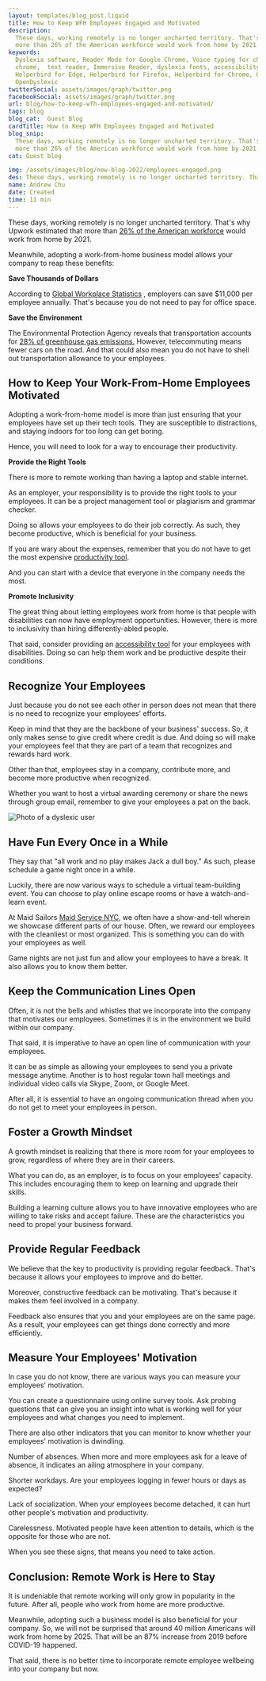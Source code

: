 ```yaml
---
layout: templates/blog_post.liquid
title: How to Keep WFH Employees Engaged and Motivated
description:
  These days, working remotely is no longer uncharted territory. That's why Upwork estimated that
  more than 26% of the American workforce would work from home by 2021.
keywords:
  Dyslexia software, Reader Mode for Google Chrome, Voice typing for chrome, Text to speech for
  chrome,  text reader, Immersive Reader, dyslexia fonts, accessibility software, dyslexia software,
  Helperbird for Edge, Helperbird for Firefox, Helperbird for Chrome, Opendyslexic for Chrome,
  OpenDyslexic
twitterSocial: assets/images/graph/twitter.png
facebookSocial: assets/images/graph/twitter.png
url: blog/how-to-keep-wfh-employees-engaged-and-motivated/
tags: blog
blog_cat:  Guest Blog
cardTitle: How to Keep WFH Employees Engaged and Motivated
blog_snip:
  These days, working remotely is no longer uncharted territory. That's why Upwork estimated that
  more than 26% of the American workforce would work from home by 2021.
cat: Guest blog

img: /assets/images/blog/new-blog-2022/employees-engaged.png
des: These days, working remotely is no longer uncharted territory. That's why Upwork estimated that more than 26% of the American workforce would work from home by 2021.        
name: Andrew Chu
date: Created
time: 11 min
---
```


  

These days, working remotely is no longer uncharted territory. That's why Upwork estimated that more than [26% of the American workforce](https://www.apollotechnical.com/statistics-on-remote-workers/) would work from home by 2021.

  

Meanwhile, adopting a work-from-home business model allows your company to reap these benefits:

**Save Thousands of Dollars**

According to [Global Workplace Statistics](https://globalworkplaceanalytics.com/telecommuting-statistics) , employers can save $11,000 per employee annually. That's because you do not need to pay for office space.

  

**Save the Environment**

The Environmental Protection Agency reveals that transportation accounts for [28% of greenhouse gas emissions.](https://www.epa.gov/transportation-air-pollution-and-climate-change/carbon-pollution-transportation) However, telecommuting means fewer cars on the road. And that could also mean you do not have to shell out transportation allowance to your employees.

  

## How to Keep Your Work-From-Home Employees Motivated

  

Adopting a work-from-home model is more than just ensuring that your employees have set up their tech tools. They are susceptible to distractions, and staying indoors for too long can get boring.

Hence, you will need to look for a way to encourage their productivity.

  

**Provide the Right Tools**

  

There is more to remote working than having a laptop and stable internet.

As an employer, your responsibility is to provide the right tools to your employees. It can be a project management tool or plagiarism and grammar checker.

Doing so allows your employees to do their job correctly. As such, they become productive, which is beneficial for your business.

If you are wary about the expenses, remember that you do not have to get the most expensive [productivity tool](https://www.helperbird.com/blog/stay-on-task-8-productivity-tips-to-help-you-stay-focused-at-work/).

And you can start with a device that everyone in the company needs the most.

  

**Promote Inclusivity**

The great thing about letting employees work from home is that people with disabilities can now have employment opportunities. However, there is more to inclusivity than hiring differently-abled people.

  

That said, consider providing an [accessibility tool](https://www.helperbird.com/) for your employees with disabilities. Doing so can help them work and be productive despite their conditions.

  

## Recognize Your Employees

  

Just because you do not see each other in person does not mean that there is no need to recognize your employees' efforts. 

Keep in mind that they are the backbone of your business' success. So, it only makes sense to give credit where credit is due. And doing so will make your employees feel that they are part of a team that recognizes and rewards hard work.

Other than that, employees stay in a company, contribute more, and become more productive when recognized.

  

Whether you want to host a virtual awarding ceremony or share the news through group email, remember to give your employees a pat on the back.

![Photo of a dyslexic user](/assets/images/blog/how-to-keep-wfh-employees-engaged-and-motivated/how-to-keep-wfh-employees-engaged-and-motivated.jpg)

  

## Have Fun Every Once in a While

  

They say that "all work and no play makes Jack a dull boy." As such, please schedule a game night once in a while.

  

Luckily, there are now various ways to schedule a virtual team-building event. You can choose to play online escape rooms or have a watch-and-learn event.

  

At Maid Sailors [Maid Service NYC](https://cleaningexec.com/), we often have a show-and-tell wherein we showcase different parts of our house. Often, we reward our employees with the cleanliest or most organized. This is something you can do with your employees as well.

  

Game nights are not just fun and allow your employees to have a break. It also allows you to know them better.

  

## Keep the Communication Lines Open

  

Often, it is not the bells and whistles that we incorporate into the company that motivates our employees. Sometimes it is in the environment we build within our company.

That said, it is imperative to have an open line of communication with your employees.

It can be as simple as allowing your employees to send you a private message anytime. Another is to host regular town hall meetings and individual video calls via Skype, Zoom, or Google Meet.

  

After all, it is essential to have an ongoing communication thread when you do not get to meet your employees in person.

  

## Foster a Growth Mindset

  

A growth mindset is realizing that there is more room for your employees to grow, regardless of where they are in their careers.



What you can do, as an employer, is to focus on your employees' capacity. This includes encouraging them to keep on learning and upgrade their skills.

  

Building a learning culture allows you to have innovative employees who are willing to take risks and accept failure. These are the characteristics you need to propel your business forward.

  

## Provide Regular Feedback

  

We believe that the key to productivity is providing regular feedback. That's because it allows your employees to improve and do better.

  

Moreover, constructive feedback can be motivating. That's because it makes them feel involved in a company.

  

Feedback also ensures that you and your employees are on the same page. As a result, your employees can get things done correctly and more efficiently.

  

## Measure Your Employees' Motivation

  

In case you do not know, there are various ways you can measure your employees' motivation.

  

You can create a questionnaire using online survey tools. Ask probing questions that can give you an insight into what is working well for your employees and what changes you need to implement.

  

There are also other indicators that you can monitor to know whether your employees' motivation is dwindling.

  

Number of absences. When more and more employees ask for a leave of absence, it indicates an ailing atmosphere in your company.

  

Shorter workdays. Are your employees logging in fewer hours or days as expected?

  

Lack of socialization. When your employees become detached, it can hurt other people's motivation and productivity.

  

Carelessness. Motivated people have keen attention to details, which is the opposite for those who are not.

  

When you see these signs, that means you need to take action.

  

## Conclusion: Remote Work is Here to Stay

  

It is undeniable that remote working will only grow in popularity in the future. After all, people who work from home are more productive.

  

Meanwhile, adopting such a business model is also beneficial for your company. So, we will not be surprised that around 40 million Americans will work from home by 2025. That will be an 87% increase from 2019 before COVID-19 happened.

  

That said, there is no better time to incorporate remote employee wellbeing into your company but now.
